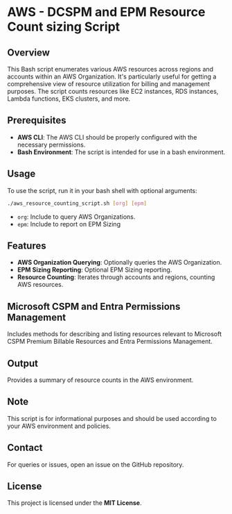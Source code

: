 # AWS - DCSPM and EPM Resource Count sizing Script 

## Overview
This Bash script enumerates various AWS resources across regions and accounts within an AWS Organization. It's particularly useful for getting a comprehensive view of resource utilization for billing and management purposes. The script counts resources like EC2 instances, RDS instances, Lambda functions, EKS clusters, and more.

## Prerequisites
- **AWS CLI**: The AWS CLI should be properly configured with the necessary permissions.
- **Bash Environment**: The script is intended for use in a bash environment.

## Usage
To use the script, run it in your bash shell with optional arguments:

```bash
./aws_resource_counting_script.sh [org] [epm]
```

- `org`: Include to query AWS Organizations.
- `epm`: Include to report on EPM Sizing

## Features
- **AWS Organization Querying**: Optionally queries the AWS Organization.
- **EPM Sizing Reporting**: Optional EPM Sizing reporting.
- **Resource Counting**: Iterates through accounts and regions, counting AWS resources.

## Microsoft CSPM and Entra Permissions Management
Includes methods for describing and listing resources relevant to Microsoft CSPM Premium Billable Resources and Entra Permissions Management.

## Output
Provides a summary of resource counts in the AWS environment.

## Note
This script is for informational purposes and should be used according to your AWS environment and policies.

## Contact
For queries or issues, open an issue on the GitHub repository.

## License
This project is licensed under the **MIT License**.
